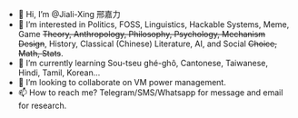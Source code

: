 - 👋 Hi, I’m @Jiali-Xing 邢嘉力
- 👀 I’m interested in Politics, FOSS, Linguistics, Hackable Systems, Meme, Game ~~Theory, Anthropology, Philosophy, Psychology, Mechanism Design~~, History, Classical (Chinese) Literature, AI, and Social ~~Choice, Math, Stats~~. 
- 🌱 I’m currently learning Sou-tseu ghé-ghô, Cantonese, Taiwanese, Hindi, Tamil, Korean...
- 💞️ I’m looking to collaborate on VM power management.
- 📫 How to reach me? Telegram/SMS/Whatsapp for message and email for research.

<!---
Jiali-Xing/Jiali-Xing is a ✨ special ✨ repository because its `README.md` (this file) appears on your GitHub profile.
You can click the Preview link to take a look at your changes.
--->
